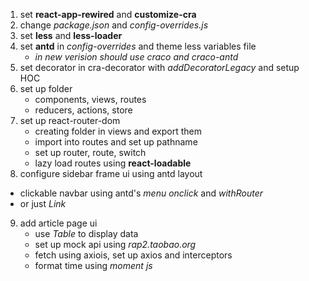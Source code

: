 1. set **react-app-rewired** and **customize-cra**
2. change *package.json* and *config-overrides.js*
3. set **less** and **less-loader**
4. set **antd** in *config-overrides* and theme less variables file
   * *in new verision should use craco and craco-antd*
5. set decorator in cra-decorator with *addDecoratorLegacy* and setup HOC
6. set up folder
   * components, views, routes
   * reducers, actions, store
7. set up react-router-dom 
   * creating folder in views and export them 
   * import into routes and set up pathname
   * set up router, route, switch
   * lazy load routes using **react-loadable**
8.  configure sidebar frame ui using antd layout
   * clickable navbar using antd's *menu onclick* and *withRouter*
   * or just *Link*
9. add article page ui
   * use *Table* to display data 
   * set up mock api using *rap2.taobao.org* 
   * fetch using axiois, set up axios and interceptors
   * format time using *moment js* 

